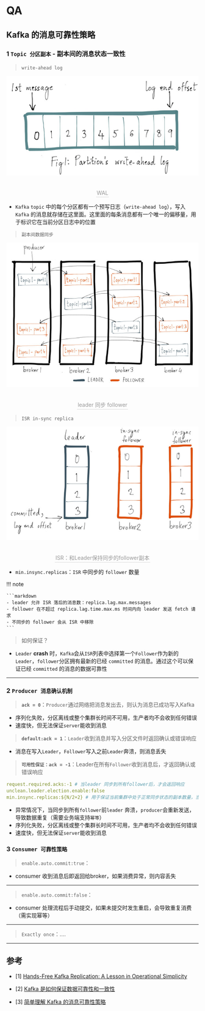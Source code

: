 # QA

## Kafka 的消息可靠性策略

### 1 `Topic 分区副本` - 副本间的消息状态一致性

> `write-ahead log`

![](./img/fig1.jpeg)
<center>
    <br>
    <div style="color:orange; border-bottom: 1px solid #d9d9d9;
    display: inline-block;
    color: #999;
    padding: 2px;">WAL</div>
</center>

- `Kafka` `topic` 中的每个分区都有一个预写日志（`write-ahead log`），写入 `Kafka` 的消息就存储在这里面。这里面的每条消息都有一个唯一的偏移量，用于标识它在当前分区日志中的位置

> `副本间数据同步`

![](./img/fig22.jpeg)
<center>
    <br>
    <div style="color:orange; border-bottom: 1px solid #d9d9d9;
    display: inline-block;
    color: #999;
    padding: 2px;">leader 同步 follower</div>
</center>

> `ISR in-sync replica`

![](./img/fig51.jpeg)
<center>
    <br>
    <div style="color:orange; border-bottom: 1px solid #d9d9d9;
    display: inline-block;
    color: #999;
    padding: 2px;">ISR：和Leader保持同步的follower副本</div>
</center>

- `min.insync.replicas`：`ISR` 中同步的 `follower` 数量

!!! note

	```markdown
	- leader 允许 ISR 落后的消息数：replica.lag.max.messages
	- follower 在不超过 replica.lag.time.max.ms 时间内向 leader 发送 fetch 请求
	- 不同步的 follower 会从 ISR 中移除
	```

> 如何保证？

- `Leader` **crash** 时，`Kafka`会从`ISR`列表中选择第一个`Follower`作为新的`Leader`，`follower`分区拥有最新的已经 `committed` 的消息。通过这个可以保证已经 `committed` 的消息的数据可靠性

___


### 2 `Producer 消息确认机制`

> **`ack = 0`**：`Producer`通过网络把消息发出去，则认为消息已成功写入Kafka

- 序列化失败，分区离线或整个集群长时间不可用，生产者均不会收到任何错误
- 速度快，但无法保证`server`能收到消息

> **`default:ack = 1`**：`Leader`收到消息并写入分区文件时返回确认或错误响应

- 消息在写入`Leader`，`Follower`写入之前`Leader`奔溃，则消息丢失

> **`可用性保证：ack = -1`**：Leader在所有`Follower`收到消息后，才返回确认或错误响应

```yaml
request.required.acks:-1 # 当leader 同步到所有follower后，才会返回响应
unclean.leader.election.enable:false 
min.insync.replicas:${N/2+2} # 用于保证当前集群中处于正常同步状态的副本数量，当实际值小于配置值时，集群停止服务
```

- 异常情况下，当同步到所有`follower`前`leader` 奔溃，`producer`会重新发送，导致数据重复（需要业务端支持`幂等`）
- 序列化失败，分区离线或整个集群长时间不可用，生产者均不会收到任何错误
- 速度快，但无法保证`server`能收到消息


### 3 `Consumer 可靠性策略`

> `enable.auto.commit:true`：

- consumer 收到消息后即返回给broker，如果消费异常，则内容丢失
___
> `enable.auto.commit:false`：

- consumer 处理流程后手动提交，如果未提交时发生重启，会导致重复消费（需实现幂等）
___

> `Exactly once`：....
___

## 参考


- [1] [Hands-Free Kafka Replication: A Lesson in Operational Simplicity](https://www.confluent.io/blog/hands-free-kafka-replication-a-lesson-in-operational-simplicity/)

- [2] [Kafka 是如何保证数据可靠性和一致性](https://cloud.tencent.com/developer/article/1488458)

- [3] [简单理解 Kafka 的消息可靠性策略](https://cloud.tencent.com/developer/article/1752150)

